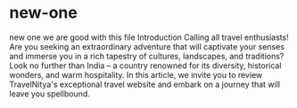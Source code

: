 
# new-one
new one 
we are good with this file
Introduction
Calling all travel enthusiasts! Are you seeking an extraordinary adventure that will captivate your senses and immerse you in a rich tapestry of cultures, landscapes, and traditions? Look no further than India – a country renowned for its diversity, historical wonders, and warm hospitality. In this article, we invite you to review TravelNitya's exceptional travel website and embark on a journey that will leave you spellbound.

